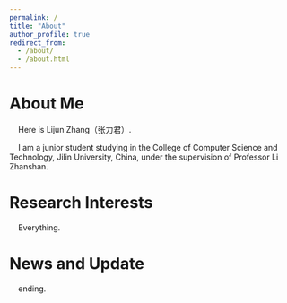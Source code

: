 ```yaml
---
permalink: /
title: "About"
author_profile: true
redirect_from: 
  - /about/
  - /about.html
---
```




# About Me

    Here is Lijun Zhang（张力君）.

    I am a junior student studying in the College of Computer Science and Technology, Jilin University, China, under the supervision of Professor Li Zhanshan.

# Research Interests

    Everything.

# News and Update

    ending.
